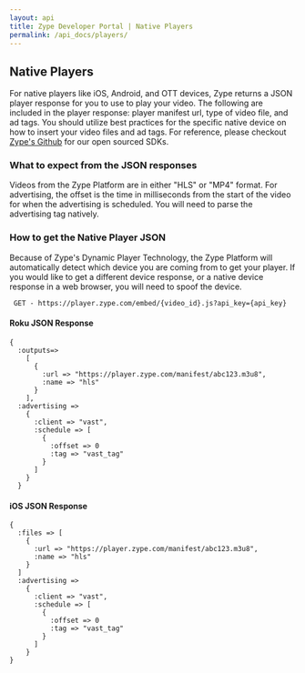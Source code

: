 ```yaml
---
layout: api
title: Zype Developer Portal | Native Players
permalink: /api_docs/players/
---
```


## Native Players

For native players like iOS, Android, and OTT devices, Zype returns a JSON player response for you to use to play your video. The following are included in the player response: player manifest url, type of video file, and ad tags.
You should utilize best practices for the specific native device on how to insert your video files and ad tags. For reference,
please checkout [Zype's Github](https://github.com/zype/) for our open sourced SDKs.

### What to expect from the JSON responses

Videos from the Zype Platform are in either "HLS" or "MP4" format. For advertising,
the offset is the time in milliseconds from the start of the video for when the
advertising is scheduled. You will need to parse the advertising tag natively.

### How to get the Native Player JSON

Because of Zype's Dynamic Player Technology, the Zype Platform will automatically
detect which device you are coming from to get your player. If you would like to
get a different device response, or a native device response in a web browser, you will need to spoof the device.

<pre><code> GET - https://player.zype.com/embed/{video_id}.js?api_key={api_key}
</code></pre>

#### Roku JSON Response
<pre><code>{
  :outputs=>
    [
      {
        :url => "https://player.zype.com/manifest/abc123.m3u8",
        :name => "hls"
      }
    ],
  :advertising =>
    {
      :client => "vast",
      :schedule => [
        {
          :offset => 0
          :tag => "vast_tag"
        }
      ]
    }
  }
</code></pre>

#### iOS JSON Response

<pre><code>{
  :files => [
    {
      :url => "https://player.zype.com/manifest/abc123.m3u8",
      :name => "hls"
    }
  ]
  :advertising =>
    {
      :client => "vast",
      :schedule => [
        {
          :offset => 0
          :tag => "vast_tag"
        }
      ]
    }
}
</code></pre>
